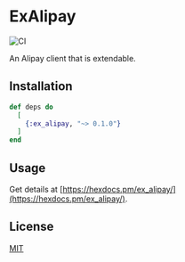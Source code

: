 # ExAlipay

![CI](https://travis-ci.org/j-deng/ex_alipay.svg?branch=master)

An Alipay client that is extendable.

## Installation

```elixir
def deps do
  [
    {:ex_alipay, "~> 0.1.0"}
  ]
end
```

## Usage

Get details at [https://hexdocs.pm/ex_alipay/](https://hexdocs.pm/ex_alipay/).

## License

[MIT](https://github.com/j-deng/ex_alipay/blob/master/LICENSE)
